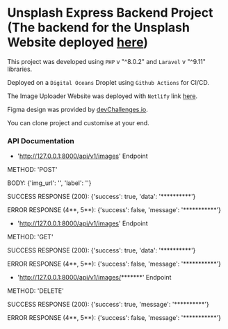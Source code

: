 # Unsplash Express Backend Project (The backend for the Unsplash Website deployed [here](https://unsplash-adeoluwa.netlify.app/))

This project was developed using `PHP` v "^8.0.2" and `Laravel` v "^9.11" libraries.

Deployed on a `Digital Oceans` Droplet using `Github Actions` for CI/CD.

The Image Uploader Website was deployed with `Netlify` link [here](https://unsplash-adeoluwa.netlify.app/).

Figma design was provided by [devChallenges.io](https://devchallenges.io/).

You can clone project and customise at your end.

### API Documentation

- 'http://127.0.0.1:8000/api/v1/images' Endpoint

METHOD: 'POST'

BODY: {'img_url': '', 'label': ''}

SUCCESS RESPONSE (200): {'success': true, 'data': '**********'}

ERROR RESPONSE (4**, 5**): {'success': false, 'message': '***********'}


- 'http://127.0.0.1:8000/api/v1/images' Endpoint

METHOD: 'GET'

SUCCESS RESPONSE (200): {'success': true, 'data': '**********'}

ERROR RESPONSE (4**, 5**): {'success': false, 'message': '***********'}


- 'http://127.0.0.1:8000/api/v1/images/*******' Endpoint

METHOD: 'DELETE'

SUCCESS RESPONSE (200): {'success': true, 'message': '**********'}

ERROR RESPONSE (4**, 5**): {'success': false, 'message': '***********'}
